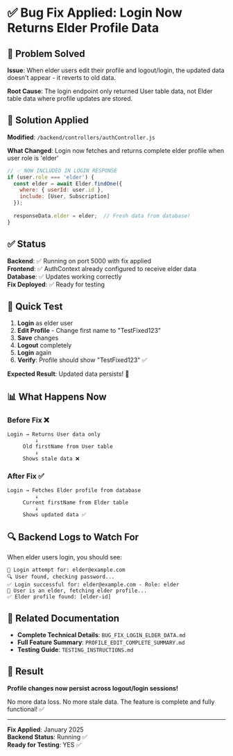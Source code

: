 # ✅ Bug Fix Applied: Login Now Returns Elder Profile Data

## 🎯 Problem Solved

**Issue**: When elder users edit their profile and logout/login, the updated data doesn't appear - it reverts to old data.

**Root Cause**: The login endpoint only returned User table data, not Elder table data where profile updates are stored.

## 🔧 Solution Applied

**Modified**: `/backend/controllers/authController.js`

**What Changed**: Login now fetches and returns complete elder profile when user role is 'elder'

```javascript
// ✅ NOW INCLUDED IN LOGIN RESPONSE
if (user.role === 'elder') {
  const elder = await Elder.findOne({
    where: { userId: user.id },
    include: [User, Subscription]
  });
  
  responseData.elder = elder;  // Fresh data from database!
}
```

## ✅ Status

**Backend**: ✅ Running on port 5000 with fix applied  
**Frontend**: ✅ AuthContext already configured to receive elder data  
**Database**: ✅ Updates working correctly  
**Fix Deployed**: ✅ Ready for testing  

## 🧪 Quick Test

1. **Login** as elder user
2. **Edit Profile** - Change first name to "TestFixed123"
3. **Save** changes
4. **Logout** completely
5. **Login** again
6. **Verify**: Profile should show "TestFixed123" ✅

**Expected Result**: Updated data persists! 🎉

## 📊 What Happens Now

### Before Fix ❌
```
Login → Returns User data only
         ↓
     Old firstName from User table
         ↓
     Shows stale data ❌
```

### After Fix ✅
```
Login → Fetches Elder profile from database
         ↓
     Current firstName from Elder table
         ↓
     Shows updated data ✅
```

## 🔍 Backend Logs to Watch For

When elder users login, you should see:
```
🔐 Login attempt for: elder@example.com
🔍 User found, checking password...
✅ Login successful for: elder@example.com - Role: elder
👴 User is an elder, fetching elder profile...
✅ Elder profile found: [elder-id]
```

## 📄 Related Documentation

- **Complete Technical Details**: `BUG_FIX_LOGIN_ELDER_DATA.md`
- **Full Feature Summary**: `PROFILE_EDIT_COMPLETE_SUMMARY.md`
- **Testing Guide**: `TESTING_INSTRUCTIONS.md`

## 🎉 Result

**Profile changes now persist across logout/login sessions!**

No more data loss. No more stale data. The feature is complete and fully functional! ✅

---

**Fix Applied**: January 2025  
**Backend Status**: Running ✅  
**Ready for Testing**: YES ✅
